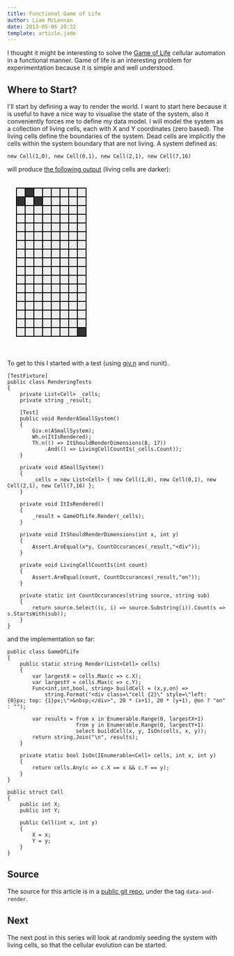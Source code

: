 ```yaml
---
title: Functional Game of Life
author: Liam McLennan
date: 2013-05-06 20:32
template: article.jade
---
```



<style>
.cell {
    border: 2px solid black;
    width: 18px;
    height: 18px;
    position: absolute;background-color: #eee;
}
.on {
    background-color: #333;
}
</style>

I thought it might be interesting to solve the [Game of Life](http://en.wikipedia.org/wiki/Conway's_Game_of_Life) cellular automaton in a functional manner. Game of life is an interesting problem for experimentation because it is simple and well understood. 

Where to Start?
----------------

I'll start by defining a way to render the world. I want to start here because it is useful to have a nice way to visualise the state of the system, also it conveniently forces me to define my data model. I will model the system as a collection of living cells, each with X and Y coordinates (zero based). The living cells define the boundaries of the system. Dead cells are implicitly the cells within the system boundary that are not living. A system defined as:

    new Cell(1,0), new Cell(0,1), new Cell(2,1), new Cell(7,16)

will produce [the following output](http://jsfiddle.net/P44aM/1/) (living cells are darker):

<div style="clear:both;height: 400px;">
<div style="position:relative;">
    <div class="cell " style="left: 20px; top: 20px;">&nbsp;</div>
    <div class="cell on" style="left: 20px; top: 40px;">&nbsp;</div>
    <div class="cell " style="left: 20px; top: 60px;">&nbsp;</div>
    <div class="cell " style="left: 20px; top: 80px;">&nbsp;</div>
    <div class="cell " style="left: 20px; top: 100px;">&nbsp;</div>
    <div class="cell " style="left: 20px; top: 120px;">&nbsp;</div>
    <div class="cell " style="left: 20px; top: 140px;">&nbsp;</div>
    <div class="cell " style="left: 20px; top: 160px;">&nbsp;</div>
    <div class="cell " style="left: 20px; top: 180px;">&nbsp;</div>
    <div class="cell " style="left: 20px; top: 200px;">&nbsp;</div>
    <div class="cell " style="left: 20px; top: 220px;">&nbsp;</div>
    <div class="cell " style="left: 20px; top: 240px;">&nbsp;</div>
    <div class="cell " style="left: 20px; top: 260px;">&nbsp;</div>
    <div class="cell " style="left: 20px; top: 280px;">&nbsp;</div>
    <div class="cell " style="left: 20px; top: 300px;">&nbsp;</div>
    <div class="cell " style="left: 20px; top: 320px;">&nbsp;</div>
    <div class="cell " style="left: 20px; top: 340px;">&nbsp;</div>
    <div class="cell on" style="left: 40px; top: 20px;">&nbsp;</div>
    <div class="cell " style="left: 40px; top: 40px;">&nbsp;</div>
    <div class="cell " style="left: 40px; top: 60px;">&nbsp;</div>
    <div class="cell " style="left: 40px; top: 80px;">&nbsp;</div>
    <div class="cell " style="left: 40px; top: 100px;">&nbsp;</div>
    <div class="cell " style="left: 40px; top: 120px;">&nbsp;</div>
    <div class="cell " style="left: 40px; top: 140px;">&nbsp;</div>
    <div class="cell " style="left: 40px; top: 160px;">&nbsp;</div>
    <div class="cell " style="left: 40px; top: 180px;">&nbsp;</div>
    <div class="cell " style="left: 40px; top: 200px;">&nbsp;</div>
    <div class="cell " style="left: 40px; top: 220px;">&nbsp;</div>
    <div class="cell " style="left: 40px; top: 240px;">&nbsp;</div>
    <div class="cell " style="left: 40px; top: 260px;">&nbsp;</div>
    <div class="cell " style="left: 40px; top: 280px;">&nbsp;</div>
    <div class="cell " style="left: 40px; top: 300px;">&nbsp;</div>
    <div class="cell " style="left: 40px; top: 320px;">&nbsp;</div>
    <div class="cell " style="left: 40px; top: 340px;">&nbsp;</div>
    <div class="cell " style="left: 60px; top: 20px;">&nbsp;</div>
    <div class="cell on" style="left: 60px; top: 40px;">&nbsp;</div>
    <div class="cell " style="left: 60px; top: 60px;">&nbsp;</div>
    <div class="cell " style="left: 60px; top: 80px;">&nbsp;</div>
    <div class="cell " style="left: 60px; top: 100px;">&nbsp;</div>
    <div class="cell " style="left: 60px; top: 120px;">&nbsp;</div>
    <div class="cell " style="left: 60px; top: 140px;">&nbsp;</div>
    <div class="cell " style="left: 60px; top: 160px;">&nbsp;</div>
    <div class="cell " style="left: 60px; top: 180px;">&nbsp;</div>
    <div class="cell " style="left: 60px; top: 200px;">&nbsp;</div>
    <div class="cell " style="left: 60px; top: 220px;">&nbsp;</div>
    <div class="cell " style="left: 60px; top: 240px;">&nbsp;</div>
    <div class="cell " style="left: 60px; top: 260px;">&nbsp;</div>
    <div class="cell " style="left: 60px; top: 280px;">&nbsp;</div>
    <div class="cell " style="left: 60px; top: 300px;">&nbsp;</div>
    <div class="cell " style="left: 60px; top: 320px;">&nbsp;</div>
    <div class="cell " style="left: 60px; top: 340px;">&nbsp;</div>
    <div class="cell " style="left: 80px; top: 20px;">&nbsp;</div>
    <div class="cell " style="left: 80px; top: 40px;">&nbsp;</div>
    <div class="cell " style="left: 80px; top: 60px;">&nbsp;</div>
    <div class="cell " style="left: 80px; top: 80px;">&nbsp;</div>
    <div class="cell " style="left: 80px; top: 100px;">&nbsp;</div>
    <div class="cell " style="left: 80px; top: 120px;">&nbsp;</div>
    <div class="cell " style="left: 80px; top: 140px;">&nbsp;</div>
    <div class="cell " style="left: 80px; top: 160px;">&nbsp;</div>
    <div class="cell " style="left: 80px; top: 180px;">&nbsp;</div>
    <div class="cell " style="left: 80px; top: 200px;">&nbsp;</div>
    <div class="cell " style="left: 80px; top: 220px;">&nbsp;</div>
    <div class="cell " style="left: 80px; top: 240px;">&nbsp;</div>
    <div class="cell " style="left: 80px; top: 260px;">&nbsp;</div>
    <div class="cell " style="left: 80px; top: 280px;">&nbsp;</div>
    <div class="cell " style="left: 80px; top: 300px;">&nbsp;</div>
    <div class="cell " style="left: 80px; top: 320px;">&nbsp;</div>
    <div class="cell " style="left: 80px; top: 340px;">&nbsp;</div>
    <div class="cell " style="left: 100px; top: 20px;">&nbsp;</div>
    <div class="cell " style="left: 100px; top: 40px;">&nbsp;</div>
    <div class="cell " style="left: 100px; top: 60px;">&nbsp;</div>
    <div class="cell " style="left: 100px; top: 80px;">&nbsp;</div>
    <div class="cell " style="left: 100px; top: 100px;">&nbsp;</div>
    <div class="cell " style="left: 100px; top: 120px;">&nbsp;</div>
    <div class="cell " style="left: 100px; top: 140px;">&nbsp;</div>
    <div class="cell " style="left: 100px; top: 160px;">&nbsp;</div>
    <div class="cell " style="left: 100px; top: 180px;">&nbsp;</div>
    <div class="cell " style="left: 100px; top: 200px;">&nbsp;</div>
    <div class="cell " style="left: 100px; top: 220px;">&nbsp;</div>
    <div class="cell " style="left: 100px; top: 240px;">&nbsp;</div>
    <div class="cell " style="left: 100px; top: 260px;">&nbsp;</div>
    <div class="cell " style="left: 100px; top: 280px;">&nbsp;</div>
    <div class="cell " style="left: 100px; top: 300px;">&nbsp;</div>
    <div class="cell " style="left: 100px; top: 320px;">&nbsp;</div>
    <div class="cell " style="left: 100px; top: 340px;">&nbsp;</div>
    <div class="cell " style="left: 120px; top: 20px;">&nbsp;</div>
    <div class="cell " style="left: 120px; top: 40px;">&nbsp;</div>
    <div class="cell " style="left: 120px; top: 60px;">&nbsp;</div>
    <div class="cell " style="left: 120px; top: 80px;">&nbsp;</div>
    <div class="cell " style="left: 120px; top: 100px;">&nbsp;</div>
    <div class="cell " style="left: 120px; top: 120px;">&nbsp;</div>
    <div class="cell " style="left: 120px; top: 140px;">&nbsp;</div>
    <div class="cell " style="left: 120px; top: 160px;">&nbsp;</div>
    <div class="cell " style="left: 120px; top: 180px;">&nbsp;</div>
    <div class="cell " style="left: 120px; top: 200px;">&nbsp;</div>
    <div class="cell " style="left: 120px; top: 220px;">&nbsp;</div>
    <div class="cell " style="left: 120px; top: 240px;">&nbsp;</div>
    <div class="cell " style="left: 120px; top: 260px;">&nbsp;</div>
    <div class="cell " style="left: 120px; top: 280px;">&nbsp;</div>
    <div class="cell " style="left: 120px; top: 300px;">&nbsp;</div>
    <div class="cell " style="left: 120px; top: 320px;">&nbsp;</div>
    <div class="cell " style="left: 120px; top: 340px;">&nbsp;</div>
    <div class="cell " style="left: 140px; top: 20px;">&nbsp;</div>
    <div class="cell " style="left: 140px; top: 40px;">&nbsp;</div>
    <div class="cell " style="left: 140px; top: 60px;">&nbsp;</div>
    <div class="cell " style="left: 140px; top: 80px;">&nbsp;</div>
    <div class="cell " style="left: 140px; top: 100px;">&nbsp;</div>
    <div class="cell " style="left: 140px; top: 120px;">&nbsp;</div>
    <div class="cell " style="left: 140px; top: 140px;">&nbsp;</div>
    <div class="cell " style="left: 140px; top: 160px;">&nbsp;</div>
    <div class="cell " style="left: 140px; top: 180px;">&nbsp;</div>
    <div class="cell " style="left: 140px; top: 200px;">&nbsp;</div>
    <div class="cell " style="left: 140px; top: 220px;">&nbsp;</div>
    <div class="cell " style="left: 140px; top: 240px;">&nbsp;</div>
    <div class="cell " style="left: 140px; top: 260px;">&nbsp;</div>
    <div class="cell " style="left: 140px; top: 280px;">&nbsp;</div>
    <div class="cell " style="left: 140px; top: 300px;">&nbsp;</div>
    <div class="cell " style="left: 140px; top: 320px;">&nbsp;</div>
    <div class="cell " style="left: 140px; top: 340px;">&nbsp;</div>
    <div class="cell " style="left: 160px; top: 20px;">&nbsp;</div>
    <div class="cell " style="left: 160px; top: 40px;">&nbsp;</div>
    <div class="cell " style="left: 160px; top: 60px;">&nbsp;</div>
    <div class="cell " style="left: 160px; top: 80px;">&nbsp;</div>
    <div class="cell " style="left: 160px; top: 100px;">&nbsp;</div>
    <div class="cell " style="left: 160px; top: 120px;">&nbsp;</div>
    <div class="cell " style="left: 160px; top: 140px;">&nbsp;</div>
    <div class="cell " style="left: 160px; top: 160px;">&nbsp;</div>
    <div class="cell " style="left: 160px; top: 180px;">&nbsp;</div>
    <div class="cell " style="left: 160px; top: 200px;">&nbsp;</div>
    <div class="cell " style="left: 160px; top: 220px;">&nbsp;</div>
    <div class="cell " style="left: 160px; top: 240px;">&nbsp;</div>
    <div class="cell " style="left: 160px; top: 260px;">&nbsp;</div>
    <div class="cell " style="left: 160px; top: 280px;">&nbsp;</div>
    <div class="cell " style="left: 160px; top: 300px;">&nbsp;</div>
    <div class="cell " style="left: 160px; top: 320px;">&nbsp;</div>
    <div class="cell on" style="left: 160px; top: 340px;">&nbsp;</div>
</div>
</div>


To get to this I started with a test (using [giv.n](http://nuget.org/packages/Giv.n/) and nunit).

    [TestFixture]
    public class RenderingTests
    {
        private List<Cell> _cells;
        private string _result;

        [Test]
        public void RenderASmallSystem()
        {
            Giv.n(ASmallSystem);
            Wh.n(ItIsRendered);
            Th.n(() => ItShouldRenderDimensions(8, 17))
                .And(() => LivingCellCountIs(_cells.Count));
        }

        private void ASmallSystem()
        {
            _cells = new List<Cell> { new Cell(1,0), new Cell(0,1), new Cell(2,1), new Cell(7,16) };
        }

        private void ItIsRendered()
        {
            _result = GameOfLife.Render(_cells);
        }

        private void ItShouldRenderDimensions(int x, int y)
        {
            Assert.AreEqual(x*y, CountOccurances(_result,"<div"));
        }

        private void LivingCellCountIs(int count)
        {
            Assert.AreEqual(count, CountOccurances(_result,"on"));
        }

        private static int CountOccurances(string source, string sub)
        {
            return source.Select((c, i) => source.Substring(i)).Count(s => s.StartsWith(sub));
        }
    }

and the implementation so far:

    public class GameOfLife
    {
        public static string Render(List<Cell> cells)
        {
            var largestX = cells.Max(c => c.X);
            var largestY = cells.Max(c => c.Y);
            Func<int,int,bool, string> buildCell = (x,y,on) => 
                string.Format("<div class=\"cell {2}\" style=\"left: {0}px; top: {1}px;\">&nbsp;</div>", 20 * (x+1), 20 * (y+1), @on ? "on" : "");

            var results = from x in Enumerable.Range(0, largestX+1)
                          from y in Enumerable.Range(0, largestY+1)
                          select buildCell(x, y, IsOn(cells, x, y));
            return string.Join("\n", results);
        }

        private static bool IsOn(IEnumerable<Cell> cells, int x, int y)
        {
            return cells.Any(c => c.X == x && c.Y == y);
        }
    }

    public struct Cell
    {
        public int X;
        public int Y;

        public Cell(int x, int y)
        {
            X = x;
            Y = y;
        }
    }

Source
-------

The source for this article is in a [public git repo](https://github.com/liammclennan/functional-game-of-life), under the tag `data-and-render`.

Next
----

The next post in this series will look at randomly seeding the system with living cells, so that the cellular evolution can be started. 
